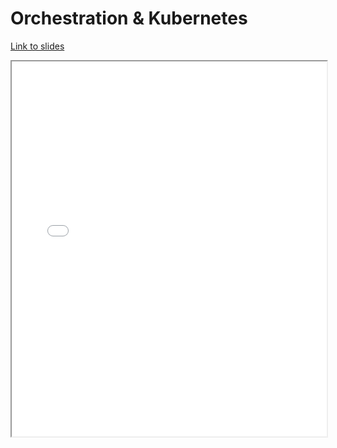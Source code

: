 # Orchestration & Kubernetes

[Link to slides](lectures/1_5_orchestration.html)

<iframe
  src="lectures/1_5_orchestration.html"
  style="width:100%; height:600px;"
></iframe>
